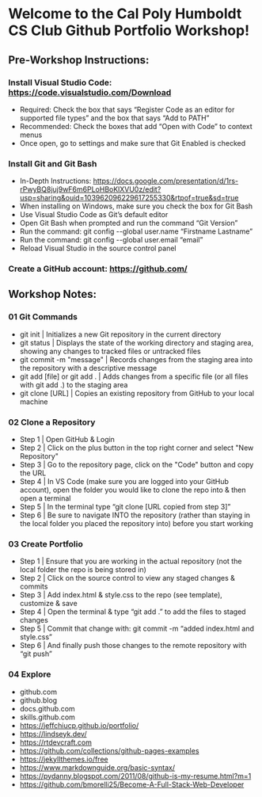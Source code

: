 # Welcome to the Cal Poly Humboldt CS Club Github Portfolio Workshop!

## Pre-Workshop Instructions:
### Install Visual Studio Code: https://code.visualstudio.com/Download 
- Required: Check the box that says “Register Code as an editor for supported file types” and the box that says “Add to PATH”
- Recommended: Check the boxes that add “Open with Code” to context menus
- Once open, go to settings and make sure that Git Enabled is checked

### Install Git and Git Bash
- In-Depth Instructions: https://docs.google.com/presentation/d/1rs-rPwyBQ8juj9wF6m6PLoHBoKlXVU0z/edit?usp=sharing&ouid=103962096229617255330&rtpof=true&sd=true
- When installing on Windows, make sure you check the box for Git Bash
- Use Visual Studio Code as Git’s default editor
- Open Git Bash when prompted and run the command “Git Version”
- Run the command: git config --global user.name “Firstname Lastname”
- Run the command: git config --global user.email “email”
- Reload Visual Studio in the source control panel
  
### Create a GitHub account: https://github.com/ 

## Workshop Notes:
### 01 Git Commands
- git init | Initializes a new Git repository in the current directory
- git status | Displays the state of the working directory and staging area, showing any changes to tracked files or untracked files
- git commit -m "message" | Records changes from the staging area into the repository with a descriptive message
- git add [file] or git add . | Adds changes from a specific file (or all files with git add .) to the staging area
- git clone [URL] | Copies an existing repository from GitHub to your local machine

### 02 Clone a Repository
- Step 1 | Open GitHub & Login 
- Step 2 | Click on the plus button in the top right corner and select "New Repository"
- Step 3 | Go to the repository page, click on the "Code" button and copy the URL
- Step 4 | In VS Code (make sure you are logged into your GitHub account), open the folder you would like to clone the repo into & then open a terminal
- Step 5 | In the terminal type “git clone [URL copied from step 3]” 
- Step 6 | Be sure to navigate INTO the repository (rather than staying in the local folder you placed the repository into) before you start working

### 03 Create Portfolio
- Step 1 | Ensure that you are working in the actual repository (not the local folder the repo is being stored in)
- Step 2 | Click on the source control to view any staged changes & commits
- Step 3 | Add index.html & style.css to the repo (see template), customize & save
- Step 4 | Open the terminal & type “git add .” to add the files to staged changes
- Step 5 | Commit that change with: git commit -m “added index.html and style.css”
- Step 6 | And finally push those changes to the remote repository with “git push”

### 04 Explore
- github.com
- github.blog
- docs.github.com
- skills.github.com
- https://jeffchiucp.github.io/portfolio/
- https://lindseyk.dev/
- https://rtdevcraft.com
- https://github.com/collections/github-pages-examples
- https://jekyllthemes.io/free
- https://www.markdownguide.org/basic-syntax/
- https://pydanny.blogspot.com/2011/08/github-is-my-resume.html?m=1
- https://github.com/bmorelli25/Become-A-Full-Stack-Web-Developer 






